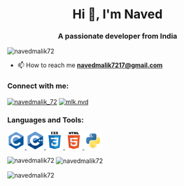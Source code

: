 <h1 align="center">Hi 👋, I'm Naved</h1>
<h3 align="center">A passionate developer from India</h3>

<p align="left"> <img src="https://komarev.com/ghpvc/?username=navedmalik72&label=Profile%20views&color=0e75b6&style=flat" alt="navedmalik72" /> </p>

- 📫 How to reach me **navedmalik7217@gmail.com**

<h3 align="left">Connect with me:</h3>
<p align="left">
<a href="https://twitter.com/navedmalik_72" target="blank"><img align="center" src="https://raw.githubusercontent.com/rahuldkjain/github-profile-readme-generator/master/src/images/icons/Social/twitter.svg" alt="navedmalik_72" height="30" width="40" /></a>
<a href="https://instagram.com/mlk.nvd" target="blank"><img align="center" src="https://raw.githubusercontent.com/rahuldkjain/github-profile-readme-generator/master/src/images/icons/Social/instagram.svg" alt="mlk.nvd" height="30" width="40" /></a>
</p>

<h3 align="left">Languages and Tools:</h3>
<p align="left"> <a href="https://www.cprogramming.com/" target="_blank" rel="noreferrer"> <img src="https://raw.githubusercontent.com/devicons/devicon/master/icons/c/c-original.svg" alt="c" width="40" height="40"/> </a> <a href="https://www.w3schools.com/cpp/" target="_blank" rel="noreferrer"> <img src="https://raw.githubusercontent.com/devicons/devicon/master/icons/cplusplus/cplusplus-original.svg" alt="cplusplus" width="40" height="40"/> </a> <a href="https://www.w3schools.com/css/" target="_blank" rel="noreferrer"> <img src="https://raw.githubusercontent.com/devicons/devicon/master/icons/css3/css3-original-wordmark.svg" alt="css3" width="40" height="40"/> </a> <a href="https://www.w3.org/html/" target="_blank" rel="noreferrer"> <img src="https://raw.githubusercontent.com/devicons/devicon/master/icons/html5/html5-original-wordmark.svg" alt="html5" width="40" height="40"/> </a> <a href="https://www.python.org" target="_blank" rel="noreferrer"> <img src="https://raw.githubusercontent.com/devicons/devicon/master/icons/python/python-original.svg" alt="python" width="40" height="40"/> </a> </p>

<p><img align="left" src="https://github-readme-stats.vercel.app/api/top-langs?username=navedmalik72&show_icons=true&locale=en&layout=compact" alt="navedmalik72" /></p>

<p>&nbsp;<img align="center" src="https://github-readme-stats.vercel.app/api?username=navedmalik72&show_icons=true&locale=en" alt="navedmalik72" /></p>

<p><img align="center" src="https://github-readme-streak-stats.herokuapp.com/?user=navedmalik72&" alt="navedmalik72" /></p>
